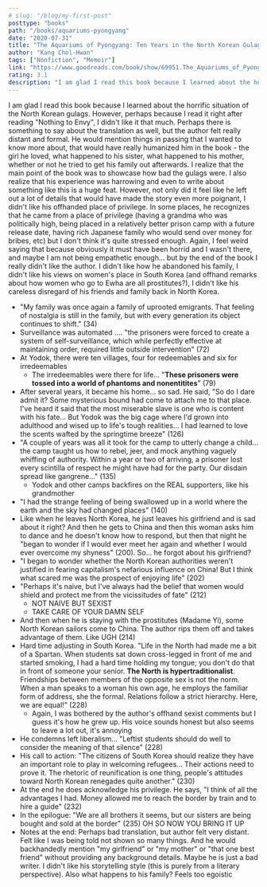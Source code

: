 ```yaml
---
# slug: "/blog/my-first-post"
posttype: "books"
path: "/books/aquariums-pyongyang"
date: "2020-07-31"
title: "The Aquariums of Pyongyang: Ten Years in the North Korean Gulag"
author: "Kang Chol-Hwan"
tags: ["Nonfiction", "Memoir"]
link: "https://www.goodreads.com/book/show/69951.The_Aquariums_of_Pyongyang"
rating: 3.1
description: "I am glad I read this book because I learned about the horrific situation of the North Korean gulags. However, perhaps because I read it right after reading 'Nothing to Envy', I didn't like it that much. Perhaps there is something to say about the translation as well, but the author felt really distant and formal. "
---
```

I am glad I read this book because I learned about the horrific situation of the North Korean gulags. However, perhaps because I read it right after reading "Nothing to Envy", I didn't like it that much. Perhaps there is something to say about the translation as well, but the author felt really distant and formal. He would mention things in passing that I wanted to know more about, that would have really humanized him in the book - the girl he loved, what happened to his sister, what happened to his mother, whether or not he tried to get his family out afterwards. I realize that the main point of the book was to showcase how bad the gulags were. I also realize that his experience was harrowing and even to write about something like this is a huge feat. However, not only did it feel like he left out a lot of details that would have made the story even more poignant, I didn't like his offhanded place of privilege. In some places, he recognizes that he came from a place of privilege (having a grandma who was politically high, being placed in a relatively better prison camp with a future release date, having rich Japanese family who would send over money for bribes, etc) but I don't think it's quite stressed enough. Again, I feel weird saying that because obviously it must have been horrid and I wasn't there, and maybe I am not being empathetic enough... but by the end of the book I really didn't like the author. I didn't like how he abandoned his family, I didn't like his views on women's place in South Korea (and offhand remarks about how women who go to Ewha are all prostitutes?), I didn't like his careless disregard of his friends and family back in North Korea.

- "My family was once again a family of uprooted emigrants. That feeling of nostalgia is still in the family, but with every generation its object continues to shift." (34)
- Surveillance was automated .... "the prisoners were forced to create a system of self-surveillance, which while perfectly effective at maintaining order, required little outside intervention" (72)
- At Yodok, there were ten villages, four for redeemables and six for irredeemables
    - The irredeemables were there for life... "**These prisoners were tossed into a world of phantoms and nonentitites**" (79)
- After several years, it became his home... so sad. He said, "So do I dare admit it? Some mysterious bound had come to attach me to that place. I've heard it said that the most miserable slave is one who is content with his fate... But Yodok was the big cage where I'd grown into adulthood and wised up to life's tough realities... I had learned to love the scents wafted by the springtime breeze" (126)
- "A couple of years was all it took for the camp to utterly change a child... the camp taught us how to rebel, jeer, and mock anything vaguely whiffing of authority. Within a year or two of arriving, a prisoner lost every scintilla of respect he might have had for the party. Our disdain spread like gangrene..." (135)
    - Yodok and other camps backfires on the REAL supporters, like his grandmother
- "I had the strange feeling of being swallowed up in a world where the earth and the sky had changed places" (140)
- Like when he leaves North Korea, he just leaves his girlfriend and is sad about it right? And then he gets to China and then this woman asks him to dance and he doesn't know how to respond, but then that night he "began to wonder if I would ever meet her again and whether I would ever overcome my shyness" (200). So... he forgot about his girlfriend?
- "I began to wonder whether the North Korean authorities weren't justified in fearing capitalism's nefarious influence on China! But I think what scared me was the prospect of enjoying life" (202)
- "Perhaps it's naive, but I've always had the belief that women would shield and protect me from the vicissitudes of fate" (212)
    - NOT NAIVE BUT SEXIST
    - TAKE CARE OF YOUR DAMN SELF
- And then when he is staying with the prostitutes (Madame Yi), some North Korean sailors come to China. The author rips them off and takes advantage of them. Like UGH (214)
- Hard time adjusting in South Korea. "Life in the North had made me a bit of a Spartan. When students sat down cross-legged in front of me and started smoking, I had a hard time holding my tongue; you don't do that in front of someone your senior. **The North is hypertraditionalist**. Friendships between members of the opposite sex is not the norm. When a man speaks to a woman his own age, he employs the familiar form of address, she the formal. Relations follow a strict hierarchy. Here, we are equal!" (228)
    - Again, I was bothered by the author's offhand sexist comments but I guess it's how he grew up. His voice sounds honest but also seems to leave a lot out, it's annoying
- He condemns left liberalism... "Leftist students should do well to consider the meaning of that silence" (228)
- His call to action: "The citizens of South Korea should realize they have an important role to play in welcoming refugees... Their actions need to prove it. The rhetoric of reunification is one thing, people's attitudes toward North Korean renegades quite another." (230)
- At the end he does acknowledge his privilege. He says, "I think of all the advantages I had. Money allowed me to reach the border by train and to hire a guide" (232)
- In the epilogue: "We are all brothers it seems, but our sisters are being bought and sold at the border" (235) OH SO NOW YOU BRING IT UP
- Notes at the end: Perhaps bad translation, but author felt very distant. Felt like I was being told not shown so many things. And he would backhandedly mention "my girlfriend" or "my mother" or "that one best friend" without providing any background details. Maybe he is just a bad writer. I didn't like his storytelling style (this is purely from a literary perspective). Also what happens to his family? Feels too egoistic